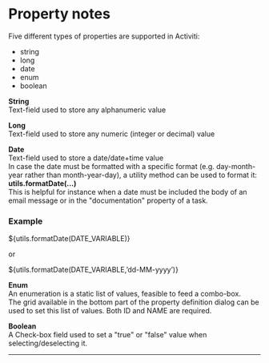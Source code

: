 # Property notes

Five different types of properties are supported in Activiti:

* string
* long
* date
* enum
* boolean

**String**   
Text-field used to store any alphanumeric value

**Long**   
Text-field used to store any numeric \(integer or decimal\) value

**Date**   
Text-field used to store a date/date+time value  
In case the date must be formatted with a specific format \(e.g. day-month-year rather than month-year-day\), a utility method can be used to format it:  **utils.formatDate\(…\)**   
This is helpful for instance when a date must be included the body of an email message or in the "documentation" property of a task.

### Example

${utils.formatDate\(DATE\_VARIABLE\)}

or

${utils.formatDate\(DATE\_VARIABLE,’dd-MM-yyyy’\)}

**Enum**   
An enumeration is a static list of values, feasible to feed a combo-box.  
The grid available in the bottom part of the property definition dialog can be used to set this list of values. Both ID and NAME are required.

**Boolean**   
A Check-box field used to set a "true" or "false" value when selecting/deselecting it.

---



